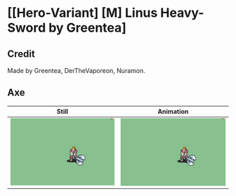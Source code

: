# [\[Hero-Variant\] \[M\] Linus Heavy-Sword by Greentea]

## Credit

Made by Greentea, DerTheVaporeon, Nuramon.
	
## Axe

| Still | Animation |
| :---: | :-------: |
| ![Axe still](./Axe_000.png) | ![Axe animation](./Axe.gif) |
